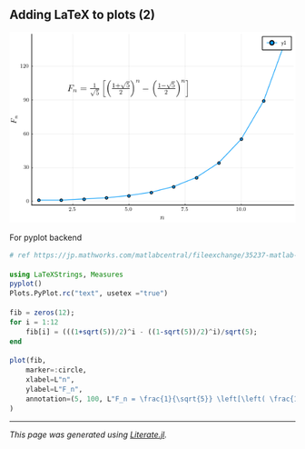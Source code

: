 ## Adding LaTeX to plots (2)

![latex2.png](images/latex2.png)

For pyplot backend

```julia
# ref https://jp.mathworks.com/matlabcentral/fileexchange/35237-matlab-plot-gallery-adding-latex-to-plots?focused=6792946&tab=example

using LaTeXStrings, Measures
pyplot()
Plots.PyPlot.rc("text", usetex ="true")

fib = zeros(12);
for i = 1:12
    fib[i] = (((1+sqrt(5))/2)^i - ((1-sqrt(5))/2)^i)/sqrt(5);
end

plot(fib,
    marker=:circle,
    xlabel=L"n",
    ylabel=L"F_n",
    annotation=(5, 100, L"F_n = \frac{1}{\sqrt{5}} \left[\left( \frac{1+\sqrt{5}}{2} \right)^n - \left( \frac{1-\sqrt{5}}{2} \right)^n \right]")
)
```

---

*This page was generated using [Literate.jl](https://github.com/fredrikekre/Literate.jl).*

